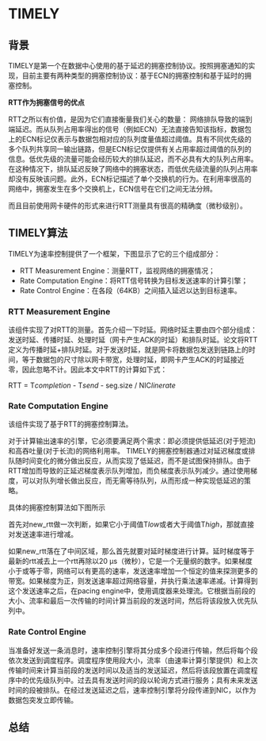 # TIMELY

## 背景

TIMELY是第一个在数据中心使用的基于延迟的拥塞控制协议。按照拥塞通知的实现，目前主要有两种类型的拥塞控制协议：基于ECN的拥塞控制和基于延时的拥塞控制。

**RTT作为拥塞信号的优点**

RTT之所以有价值，是因为它们直接衡量我们关心的数量： 网络排队导致的端到端延迟。而从队列占用率得出的信号（例如ECN）无法直接告知该指标，数据包上的ECN标记仅表示与数据包相对应的队列度量值超过阈值。具有不同优先级的多个队列共享同一输出链路，但是ECN标记仅提供有关占用率超过阈值的队列的信息。低优先级的流量可能会经历较大的排队延迟，而不必具有大的队列占用率。在这种情况下，排队延迟反映了网络中的拥塞状态，而低优先级流量的队列占用率却没有反映该问题。此外，ECN标记描述了单个交换机的行为。在利用率很高的网络中，拥塞发生在多个交换机上，ECN信号在它们之间无法分辨。

而且目前使用网卡硬件的形式来进行RTT测量具有很高的精确度（微秒级别）。


## TIMELY算法

TIMELY为速率控制提供了一个框架，下图显示了它的三个组成部分：

* RTT Measurement Engine：测量RTT，监视网络的拥塞情况；
* Rate Computation Engine：将RTT信号转换为目标发送速率的计算引擎；
* Rate Control Engine：在各段（64KB）之间插入延迟以达到目标速率。

### RTT Measurement Engine

该组件实现了对RTT的测量。首先介绍一下时延。网络时延主要由四个部分组成：发送时延、传播时延、处理时延（网卡产生ACK的时延）和排队时延。论文将RTT定义为传播时延+排队时延。对于发送时延，就是网卡将数据包发送到链路上的时间，等于数据包的尺寸除以网卡带宽，处理时延，即网卡产生ACK的时延接近零，因此忽略不计。因此本文中RTT的计算如下式：

RTT = T*completion* - T*send* - seg.size / NIC*linerate*

### Rate Computation Engine

该组件实现了基于RTT的拥塞控制算法。

对于计算输出速率的引擎，它必须要满足两个需求：即必须提供低延迟(对于短流)和高吞吐量(对于长流)的网络利用率。 TIMELY的拥塞控制器通过对延迟梯度或排队随时间变化的微分做出反应，从而实现了低延迟，而不是试图保持排队。由于RTT增加而导致的正延迟梯度表示队列增加，而负梯度表示队列减少。通过使用梯度，可以对队列增长做出反应，而无需等待队列，从而形成一种实现低延迟的策略。

具体的拥塞控制算法如下图所示

首先对new_rtt做一次判断，如果它小于阈值T*low*或者大于阈值T*high*，那就直接对发送速率进行增减。

如果new_rtt落在了中间区域，那么首先就要对延时梯度进行计算。延时梯度等于最新的rtt减去上一个rtt再除以20 µs（微秒），它是一个无量纲的数字。如果梯度小于或等于零，网络可以有更高的速率，发送速率增加一个恒定的值来探测更多的带宽。如果梯度为正，则发送速率超过网络容量，并执行乘法速率递减。计算得到这个发送速率之后，在pacing engine中，使用调度器来处理流。它根据当前段的大小、流率和最后一次传输的时间计算当前段的发送时间，然后将该段放入优先队列中。



### Rate Control Engine

当准备好发送一条消息时，速率控制引擎将其分成多个段进行传输，然后将每个段依次发送到调度程序。调度程序使用段大小，流率（由速率计算引擎提供）和上次传输时间来计算当前段的发送时间以及适当的发送延迟，然后将该段放置在调度程序中的优先级队列中。过去具有发送时间的段以轮询方式进行服务；具有未来发送时间的段被排队。在经过发送延迟之后，速率控制引擎将分段传递到NIC，以作为数据包突发立即传输。


## 总结

